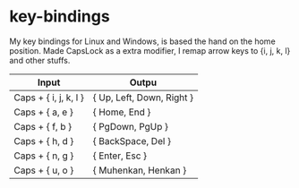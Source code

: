 # key-bindings

My key bindings for Linux and Windows, is based the hand on the home position. 
Made CapsLock as a extra modifier, I remap arrow keys to {i, j, k, l} and other stuffs.

|  Input  |  Outpu  |
| ---- | ---- |
|  Caps + { i, j, k, l }  |  { Up, Left, Down, Right }  |
|  Caps + { a, e }  |  { Home, End }  |
|  Caps + { f, b }  |  { PgDown, PgUp } |
|  Caps + { h, d }  |  { BackSpace, Del } |
|  Caps + { n, g }  |  { Enter, Esc } |
|  Caps + { u, o }  |  { Muhenkan, Henkan } |
